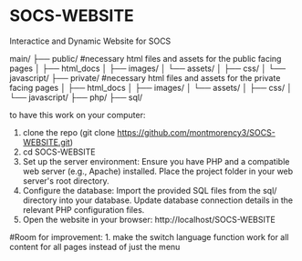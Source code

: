 # SOCS-WEBSITE
Interactice and Dynamic Website for SOCS 


main/
├── public/   #necessary html files and assets for the public facing pages
│   ├── html_docs
│   ├── images/
│   └── assets/
│       ├── css/
│       └── javascript/
├── private/ #necessary html files and assets for the private facing pages
│   ├── html_docs 
│   ├── images/
│   └── assets/
│       ├── css/
│       └── javascript/
├── php/
├── sql/ 


to have this work on your computer: 
1. clone the repo (git clone https://github.com/montmorency3/SOCS-WEBSITE.git)
2. cd SOCS-WEBSITE
3. Set up the server environment:
Ensure you have PHP and a compatible web server (e.g., Apache) installed.
Place the project folder in your web server's root directory.
4. Configure the database:
Import the provided SQL files from the sql/ directory into your database.
Update database connection details in the relevant PHP configuration files.
5. Open the website in your browser:
http://localhost/SOCS-WEBSITE


#Room for improvement:
    1. make the switch language function work for all content for all pages instead of just the menu